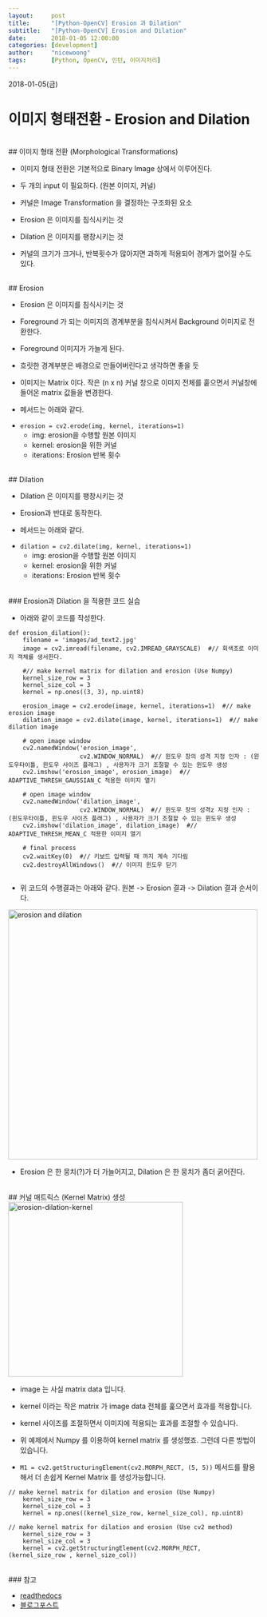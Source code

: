 ```yaml
---
layout:     post
title:      "[Python-OpenCV] Erosion 과 Dilation"
subtitle:   "[Python-OpenCV] Erosion and Dilation" 
date:       2018-01-05 12:00:00
categories: [development]
author:     "nicewoong"
tags:       [Python, OpenCV, 인턴, 이미지처리]
---
```




2018-01-05(금)

# 이미지 형태전환 - Erosion and Dilation  

<br>
## 이미지 형태 전환 (Morphological Transformations)

- 이미지 형태 전환은 기본적으로 Binary Image 상에서 이루어진다. 

- 두 개의 input 이 필요하다. (원본 이미지, 커널)

- 커널은 Image Transformation 을 결정하는 구조화된 요소

- Erosion 은 이미지를 침식시키는 것

- Dilation 은 이미지를 팽창시키는 것

- 커널의 크기가 크거나, 반복횟수가 많아지면 과하게 적용되어 경계가 없어질 수도 있다. 

<br>
## Erosion

- Erosion 은 이미지를 침식시키는 것

- Foreground 가 되는 이미지의 경계부분을 침식시켜서 Background 이미지로 전환한다. 

- Foreground 이미지가 가늘게 된다. 

- 흐릿한 경계부분은 배경으로 만들어버린다고 생각하면 좋을 듯 

- 이미지는 Matrix 이다. 작은 (n x n) 커널 창으로 이미지 전체를 훝으면서 커널창에 들어온 matrix 값들을 변경한다. 

- 메서드는 아래와 같다. 


* ```erosion = cv2.erode(img, kernel, iterations=1)```
  * img: erosion을 수행할 원본 이미지
  * kernel: erosion을 위한 커널
  * iterations: Erosion 반복 횟수


<br>
## Dilation

- Dilation 은 이미지를 팽창시키는 것

- Erosion과 반대로 동작한다. 

- 메서드는 아래와 같다. 

* ```dilation = cv2.dilate(img, kernel, iterations=1)```
  * img: erosion을 수행할 원본 이미지
  * kernel: erosion을 위한 커널
  * iterations: Erosion 반복 횟수


<br>
### Erosion과 Dilation 을 적용한 코드 실습

- 아래와 같이 코드를 작성한다. 


```
def erosion_dilation():
    filename = 'images/ad_text2.jpg'
    image = cv2.imread(filename, cv2.IMREAD_GRAYSCALE)  #// 회색조로 이미지 객체를 생서한다.

    #// make kernel matrix for dilation and erosion (Use Numpy)
    kernel_size_row = 3
    kernel_size_col = 3
    kernel = np.ones((3, 3), np.uint8)

    erosion_image = cv2.erode(image, kernel, iterations=1)  #// make erosion image
    dilation_image = cv2.dilate(image, kernel, iterations=1)  #// make dilation image

    # open image window
    cv2.namedWindow('erosion_image',
                    cv2.WINDOW_NORMAL)  #// 윈도우 창의 성격 지정 인자 : (윈도우타이틀, 윈도우 사이즈 플래그) , 사용자가 크기 조절할 수 있는 윈도우 생성
    cv2.imshow('erosion_image', erosion_image)  #// ADAPTIVE_THRESH_GAUSSIAN_C 적용한 이미지 열기

    # open image window
    cv2.namedWindow('dilation_image',
                    cv2.WINDOW_NORMAL)  #// 윈도우 창의 성격z 지정 인자 : (윈도우타이틀, 윈도우 사이즈 플래그) , 사용자가 크기 조절할 수 있는 윈도우 생성
    cv2.imshow('dilation_image', dilation_image)  #// ADAPTIVE_THRESH_MEAN_C 적용한 이미지 열기

    # final process
    cv2.waitKey(0)  #// 키보드 입력될 때 까지 계속 기다림
    cv2.destroyAllWindows()  #// 이미지 윈도우 닫기
    

```

- 위 코드의 수행결과는 아래와 같다. 원본 -> Erosion 결과 -> Dilation 결과 순서이다. 


<img src="{{ site.url}}/assets/erosion-and-dilation.png" alt="erosion and dilation" style="width:500" />


- Erosion 은 한 뭉치(?)가 더 가늘어지고, Dilation 은 한 뭉치가 좀더 굵어진다.



<br>
## 커널 매트릭스 (Kernel Matrix) 생성

<img src="{{ site.url }}/assets/erosion-dilation-kernel.png" alt="erosion-dilation-kernel" style="width:350" />

- image 는 사실 matrix data 입니다.

- kernel 이라는 작은 matrix 가 image data 전체를 훑으면서 효과를 적용합니다.

- kernel 사이즈를 조절하면서 이미지에 적용되는 효과를 조절할 수 있습니다.

- 위 예제에서 Numpy 를 이용하여 kernel matrix 를 생성했죠. 그런데 다른 방법이 있습니다. 

- ```M1 = cv2.getStructuringElement(cv2.MORPH_RECT, (5, 5))``` 메서드를 활용해서 더 손쉽게 Kernel Matrix 를 생성가능합니다. 


```
// make kernel matrix for dilation and erosion (Use Numpy)
    kernel_size_row = 3
    kernel_size_col = 3
    kernel = np.ones((kernel_size_row, kernel_size_col), np.uint8)

// make kernel matrix for dilation and erosion (Use cv2 method)
    kernel_size_row = 3
    kernel_size_col = 3
    kernel = cv2.getStructuringElement(cv2.MORPH_RECT, (kernel_size_row , kernel_size_col))
```






<br>
### 참고

* [readthedocs](http://opencv-python.readthedocs.io/en/latest/doc/12.imageMorphological/imageMorphological.html?highlight=erosion)
* [블로그포스트](http://blog.naver.com/PostView.nhn?blogId=samsjang&logNo=220505815055&parentCategoryNo=&categoryNo=66&viewDate=&isShowPopularPosts=false&from=postList)
 